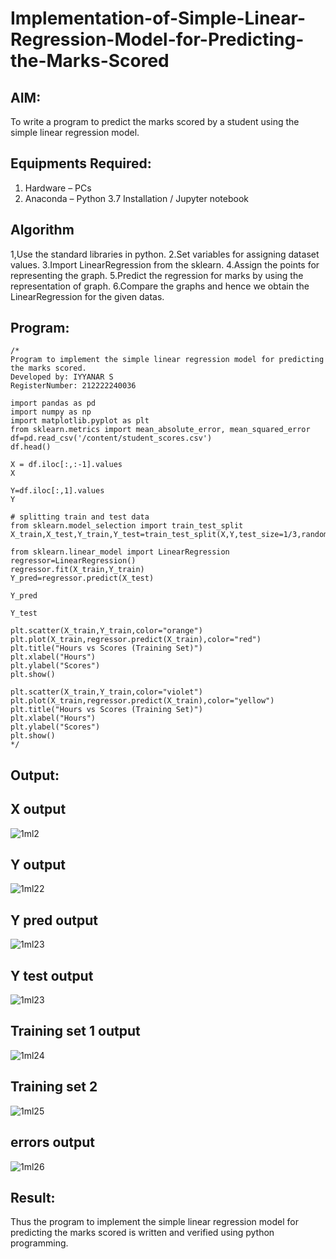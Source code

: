 # Implementation-of-Simple-Linear-Regression-Model-for-Predicting-the-Marks-Scored

## AIM:
To write a program to predict the marks scored by a student using the simple linear regression model.

## Equipments Required:
1. Hardware – PCs
2. Anaconda – Python 3.7 Installation / Jupyter notebook

## Algorithm
1,Use the standard libraries in python.
2.Set variables for assigning dataset values.
3.Import LinearRegression from the sklearn.
4.Assign the points for representing the graph.
5.Predict the regression for marks by using the representation of graph.
6.Compare the graphs and hence we obtain the LinearRegression for the given datas.

## Program:
```
/*
Program to implement the simple linear regression model for predicting the marks scored.
Developed by: IYYANAR S
RegisterNumber: 212222240036

import pandas as pd
import numpy as np
import matplotlib.pyplot as plt
from sklearn.metrics import mean_absolute_error, mean_squared_error
df=pd.read_csv('/content/student_scores.csv')
df.head()

X = df.iloc[:,:-1].values
X

Y=df.iloc[:,1].values
Y

# splitting train and test data
from sklearn.model_selection import train_test_split
X_train,X_test,Y_train,Y_test=train_test_split(X,Y,test_size=1/3,random_state=0)

from sklearn.linear_model import LinearRegression
regressor=LinearRegression()
regressor.fit(X_train,Y_train)
Y_pred=regressor.predict(X_test)

Y_pred

Y_test

plt.scatter(X_train,Y_train,color="orange")
plt.plot(X_train,regressor.predict(X_train),color="red")
plt.title("Hours vs Scores (Training Set)")
plt.xlabel("Hours")
plt.ylabel("Scores")
plt.show()

plt.scatter(X_train,Y_train,color="violet")
plt.plot(X_train,regressor.predict(X_train),color="yellow")
plt.title("Hours vs Scores (Training Set)")
plt.xlabel("Hours")
plt.ylabel("Scores")
plt.show() 
*/
```

## Output:
## X output
![1ml2](https://github.com/Iyyanar22009120/Implementation-of-Simple-Linear-Regression-Model-for-Predicting-the-Marks-Scored/assets/118680259/43a6d7cf-8d85-43de-a85f-93decc96890b)

## Y output
![1ml22](https://github.com/Iyyanar22009120/Implementation-of-Simple-Linear-Regression-Model-for-Predicting-the-Marks-Scored/assets/118680259/a5970ea9-eb92-4ab4-be47-531b0eb92022)

## Y pred output
![1ml23](https://github.com/Iyyanar22009120/Implementation-of-Simple-Linear-Regression-Model-for-Predicting-the-Marks-Scored/assets/118680259/963bfe0c-06f4-45d8-860e-be0045fc2d68)

## Y test output
![1ml23](https://github.com/Iyyanar22009120/Implementation-of-Simple-Linear-Regression-Model-for-Predicting-the-Marks-Scored/assets/118680259/963bfe0c-06f4-45d8-860e-be0045fc2d68)


## Training set 1 output
![1ml24](https://github.com/Iyyanar22009120/Implementation-of-Simple-Linear-Regression-Model-for-Predicting-the-Marks-Scored/assets/118680259/2765e3ec-2276-4997-bb05-a400fac0bba9)


## Training set 2 
![1ml25](https://github.com/Iyyanar22009120/Implementation-of-Simple-Linear-Regression-Model-for-Predicting-the-Marks-Scored/assets/118680259/f6a5c582-0bcf-4f96-83bd-ae870a866e52)


## errors output
![1ml26](https://github.com/Iyyanar22009120/Implementation-of-Simple-Linear-Regression-Model-for-Predicting-the-Marks-Scored/assets/118680259/e2fecb84-d830-4b0b-bd1a-44e9d3f88bab)


## Result:
Thus the program to implement the simple linear regression model for predicting the marks scored is written and verified using python programming.
